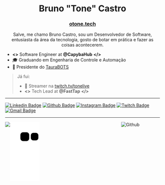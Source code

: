 <h1 align='center'>Bruno "Tone" Castro</h1>

<h3 align='center' target="_blank">
  <a href="https://otone.tech">
  otone.tech
  </a>
</h3>


<p align='center'>
Salve, me chamo Bruno Castro, sou um Desenvolvedor de Software, entusiasta da área da tecnologia, gosto de botar em prática e fazer as coisas acontecerem.

- **<>** Software Engineer at **@CapybaHub** **</>**
- 🎓 Graduando em Engenharia de Controle e Automação
- 🤖 Presidente do [TauraBOTS](https://github.com/taurabots)

  
> Já fui:
> - 💬 Streamer na <a href="https://www.twitch.tv/tonelive">twitch.tv/tonelive</a>
> - **<>** Tech Lead at **@FastTap** **</>**

</p>

<hr>

[![Linkedin Badge](https://img.shields.io/badge/-Bruno%20Castro-282828?style=for-the-badge&logo=Linkedin&logoColor=white&link=https://www.linkedin.com/in/brunoocastro/)](https://www.linkedin.com/in/brunoocastro/)
[![Github Badge](https://img.shields.io/badge/-Bruno%20Castro-282828?style=for-the-badge&logo=Github&logoColor=white&link=https://github.com/brunoocastro)](https://github.com/brunoocastro) [![Instagram Badge](https://img.shields.io/badge/-Tonelive-282828?style=for-the-badge&logo=Instagram&logoColor=white&link=https://www.instagram.com/otonelive)](https://www.instagram.com/otonelive)
[![Twitch Badge](https://img.shields.io/badge/-Tonelive-282828?style=for-the-badge&logo=Twitch&logoColor=white&link=https://www.twitch.tv/tonelive)](https://www.twitch.tv/tonelive)
[![Gmail Badge](https://img.shields.io/badge/-bruno.c0310@gmail.com-282828?style=for-the-badge&logo=Gmail&logoColor=white&link=mailto:bruno.c0310@gmail.com)](mailto:bruno.c0310@gmail.com)<hr>

<div  >  
  <img height="180em" 
  align="left"
  src="https://github-readme-stats.vercel.app/api?username=brunoocastro&theme=tokyonight" />

<img width="25%" 
  align="right" alt="Github" src="https://media.giphy.com/media/M9gbBd9nbDrOTu1Mqx/giphy.gif" />

</div>
 
<div>
 
 ![Snake animation](https://github.com/brunoocastro/brunoocastro/blob/output/github-contribution-grid-snake.svg)
</div>
